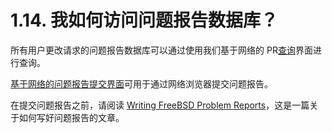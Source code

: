 # 1.14. 我如何访问问题报告数据库？

所有用户更改请求的问题报告数据库可以通过使用我们基于网络的 PR[查询](https://bugs.FreeBSD.org/search/)界面进行查询。

[基于网络的问题报告提交界面](https://www.FreeBSD.org/support/bugreports)可用于通过网络浏览器提交问题报告。

在提交问题报告之前，请阅读 [Writing FreeBSD Problem Reports](https://docs.freebsd.org/en/articles/problem-reports/)，这是一篇关于如何写好问题报告的文章。
